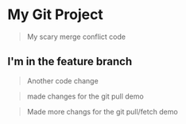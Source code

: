 # My Git Project

> My scary merge conflict code

## I'm in the feature branch

> Another code change

> made changes for the git pull demo

> Made more changs for the git pull/fetch demo
